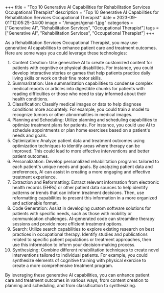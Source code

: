 +++
title = "Top 10 Generative AI Capabilities for Rehabilitation Services Occupational Therapist"
description = "Top 10 Generative AI Capabilities for Rehabilitation Services Occupational Therapist"
date = 2023-09-01T12:05:25-04:00
image = "/images/genai-1.jpg"
categories = ["Generative AI", "Rehabilitation Services", "Occupational Therapist"]
tags = ["Generative AI", "Rehabilitation Services", "Occupational Therapist"]
+++

As a Rehabilitation Services Occupational Therapist, you may use generative AI capabilities to enhance patient care and treatment outcomes. Here are some ways you could leverage these technologies:

1. Content Creation: Use generative AI to create customized content for patients with cognitive or physical disabilities. For instance, you could develop interactive stories or games that help patients practice daily living skills or work on their fine motor skills.
2. Summarization: Use summarization capabilities to condense complex medical reports or articles into digestible chunks for patients with reading difficulties or those who need to stay informed about their health conditions.
3. Classification: Classify medical images or data to help diagnose conditions more accurately. For example, you could train a model to recognize tumors or other abnormalities in medical images.
4. Planning and Scheduling: Utilize planning and scheduling capabilities to optimize treatment plans for patients. For instance, you could use AI to schedule appointments or plan home exercises based on a patient's needs and goals.
5. Optimization: Analyze patient data and treatment outcomes using optimization techniques to identify areas where therapy can be improved. This could lead to more effective interventions and better patient outcomes.
6. Personalization: Develop personalized rehabilitation programs tailored to each patient's unique needs and goals. By analyzing patient data and preferences, AI can assist in creating a more engaging and effective treatment experience.
7. Extraction and Reformatting: Extract relevant information from electronic health records (EHRs) or other patient data sources to help identify patterns or trends that can inform treatment decisions. Then, use reformatting capabilities to present this information in a more organized and actionable format.
8. Code Generation: Assist in developing custom software solutions for patients with specific needs, such as those with mobility or communication challenges. AI-generated code can streamline therapy sessions and provide more efficient treatment options.
9. Search: Utilize search capabilities to explore existing research on best practices in occupational therapy. Identify studies and publications related to specific patient populations or treatment approaches, then use this information to inform your decision-making process.
10. Synthesizing: Combine different rehabilitation techniques to create novel interventions tailored to individual patients. For example, you could synthesize elements of cognitive training with physical exercise to create a more comprehensive treatment program.

By leveraging these generative AI capabilities, you can enhance patient care and treatment outcomes in various ways, from content creation to planning and scheduling, and from classification to synthesizing.